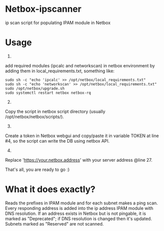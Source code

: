 # Netbox-ipscanner
ip scan script for populating IPAM module in Netbox

# Usage
1.
add required modules (ipcalc and networkscan) in netbox environment by adding them in local_requirements.txt, something like:
```
sudo sh -c "echo 'ipcalc' >> /opt/netbox/local_requirements.txt"
sudo sh -c "echo 'networkscan' >> /opt/netbox/local_requirements.txt"
sudo /opt/netbox/upgrade.sh
sudo systemctl restart netbox netbox-rq
```
2.
Copy the script in netbox script directory (usually /opt/netbox/netbox/scripts/).

3.
Create a token in Netbox webgui and copy/paste it in variable TOKEN at line #4, so the script can write the DB using netbox API.

4.
Replace 'https://your.netbox.address' with your server address @line 27.

That's all, you are ready to go :)

# What it does exactly?
Reads the prefixes in IPAM module and for each subnet makes a ping scan. Every responding address is added into the ip address IPAM module with DNS resolution. If an address exists in Netbox but is not pingable, it is marked as "Deprecated"; if DNS resolution is changed then it's updated.
Subnets marked as "Reserved" are not scanned.

